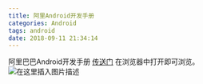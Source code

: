 ```yaml
---
title: 阿里Android开发手册
categories: Android
tags: android
date: 2018-09-11 21:34:14
---
```


阿里巴巴Android开发手册  [传送门](https://alitech-private.oss-cn-beijing.aliyuncs.com/1520478361732/Android_v9.pdf?Expires=1545024845&OSSAccessKeyId=LTAIgu8IHyutlWfc&Signature=babkFy428i2J/u6I6JSwNHr3Ac4=) 在浏览器中打开即可浏览。
![在这里插入图片描述](https://img-blog.csdnimg.cn/20181217124458501.png?x-oss-process=image/watermark,type_ZmFuZ3poZW5naGVpdGk,shadow_10,text_aHR0cHM6Ly9ibG9nLmNzZG4ubmV0L3FxXzM1OTc0NzU5,size_16,color_FFFFFF,t_70)

